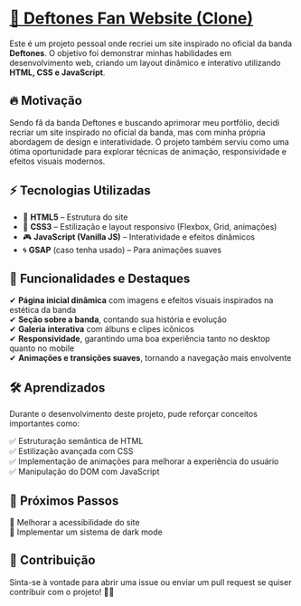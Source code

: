 # [🎸 Deftones Fan Website (Clone)](https://guilhermesttt.github.io/Deftones-Website/#)

Este é um projeto pessoal onde recriei um site inspirado no oficial da banda **Deftones**. O objetivo foi demonstrar minhas habilidades em desenvolvimento web, criando um layout dinâmico e interativo utilizando **HTML, CSS e JavaScript**.

## 🔥 Motivação

Sendo fã da banda Deftones e buscando aprimorar meu portfólio, decidi recriar um site inspirado no oficial da banda, mas com minha própria abordagem de design e interatividade. O projeto também serviu como uma ótima oportunidade para explorar técnicas de animação, responsividade e efeitos visuais modernos.

## ⚡ Tecnologias Utilizadas

- 🎨 **HTML5** – Estrutura do site  
- 🎨 **CSS3** – Estilização e layout responsivo (Flexbox, Grid, animações)  
- 🎮 **JavaScript (Vanilla JS)** – Interatividade e efeitos dinâmicos  
- 🌀 **GSAP** (caso tenha usado) – Para animações suaves  

## 🎨 Funcionalidades e Destaques

✔ **Página inicial dinâmica** com imagens e efeitos visuais inspirados na estética da banda  
✔ **Seção sobre a banda**, contando sua história e evolução  
✔ **Galeria interativa** com álbuns e clipes icônicos  
✔ **Responsividade**, garantindo uma boa experiência tanto no desktop quanto no mobile  
✔ **Animações e transições suaves**, tornando a navegação mais envolvente  

## 🛠️ Aprendizados

Durante o desenvolvimento deste projeto, pude reforçar conceitos importantes como:

✅ Estruturação semântica de HTML  
✅ Estilização avançada com CSS  
✅ Implementação de animações para melhorar a experiência do usuário  
✅ Manipulação do DOM com JavaScript  

## 🚀 Próximos Passos

📌 Melhorar a acessibilidade do site  
📌 Implementar um sistema de dark mode  

## 🤝 Contribuição

Sinta-se à vontade para abrir uma issue ou enviar um pull request se quiser contribuir com o projeto! 🎸🤘
